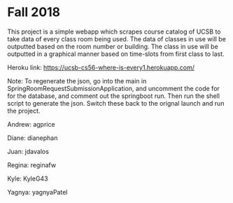 # Fall 2018

This project is a simple webapp which scrapes course catalog of UCSB to take data of every class room being used. The data of classes in use will be outputted based on the room number or building. The class in use will be outputted in a graphical manner based on time-slots from first class to last.

Heroku link:
https://ucsb-cs56-where-is-every1.herokuapp.com/

Note: 
To regenerate the json, go into the main in SpringRoomRequestSubmissionApplication, and uncomment the code for for the database, and comment out the springboot run. Then run the shell script to generate the json. Switch these back to the orignal launch and run the project. 

Andrew: agprice

Diane: dianephan

Juan: jdavalos

Regina: reginafw

Kyle: KyleG43

Yagnya: yagnyaPatel

